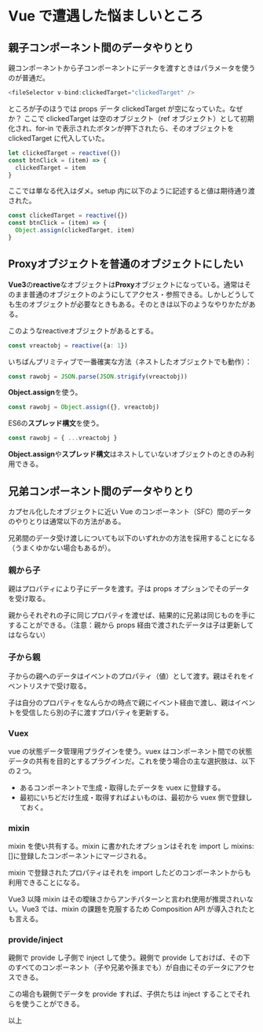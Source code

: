 # Vue で遭遇した悩ましいところ

## 親子コンポーネント間のデータやりとり

親コンポーネントから子コンポーネントにデータを渡すときはパラメータを使うのが普通だ。

```js
<fileSelector v-bind:clickedTarget="clickedTarget" />
```

ところが子のほうでは props データ clickedTarget が空になっていた。なぜか？
ここで clickedTarget は空のオブジェクト（ref オブジェクト）として初期化され、for-in で表示されたボタンが押下されたら、そのオブジェクトを clickedTarget に代入していた。

```js
let clickedTarget = reactive({})
const btnClick = (item) => {
  clickedTarget = item
}
```

ここでは単なる代入はダメ。setup 内に以下のように記述すると値は期待通り渡された。

```js
const clickedTarget = reactive({})
const btnClick = (item) => {
  Object.assign(clickedTarget, item)
}
```

## Proxyオブジェクトを普通のオブジェクトにしたい

**Vue3**の**reactive**なオブジェクトは**Proxy**オブジェクトになっている。通常はそのまま普通のオブジェクトのようにしてアクセス・参照できる。しかしどうしても生のオブジェクトが必要なときもある。そのときは以下のようなやりかたがある。

このようなreactiveオブジェクトがあるとする。

```ts
const vreactobj = reactive({a: 1})
```

いちばんプリミティブで一番確実な方法（ネストしたオブジェクトでも動作）：

```ts
const rawobj = JSON.parse(JSON.strigify(vreactobj))
```

**Object.assign**を使う。

```ts
const rawobj = Object.assign({}, vreactobj)
```


ES6の**スプレッド構文**を使う。

```ts
const rawobj = { ...vreactobj }
```

**Object.assign**や**スプレッド構文**はネストしていないオブジェクトのときのみ利用できる。

## 兄弟コンポーネント間のデータやりとり

カプセル化したオブジェクトに近い Vue のコンポーネント（SFC）間のデータのやりとりは通常以下の方法がある。

兄弟間のデータ受け渡しについても以下のいずれかの方法を採用することになる（うまくゆかない場合もあるが）。

### 親から子

親はプロパティにより子にデータを渡す。子は props オプションでそのデータを受け取る。

親からそれぞれの子に同じプロパティを渡せば、結果的に兄弟は同じものを手にすることができる。（注意：親から props 経由で渡されたデータは子は更新してはならない）

### 子から親

子からの親へのデータはイベントのプロパティ（値）として渡す。親はそれをイベントリスナで受け取る。

子は自分のプロパティをなんらかの時点で親にイベント経由で渡し、親はイベントを受信したら別の子に渡すプロパティを更新する。

### Vuex

vue の状態データ管理用プラグインを使う。vuex はコンポーネント間での状態データの共有を目的とするプラグインだ。これを使う場合の主な選択肢は、以下の２つ。

- あるコンポーネントで生成・取得したデータを vuex に登録する。
- 最初にいちどだけ生成・取得すればよいものは、最初から vuex 側で登録しておく。

### mixin

mixin を使い共有する。mixin に書かれたオプションはそれを import し mixins:[]に登録したコンポーネントにマージされる。

mixin で登録されたプロパティはそれを import したどのコンポーネントからも利用できることになる。

Vue3 以降 mixin はその曖昧さからアンチパターンと言われ使用が推奨されいない。Vue3 では、mixin の課題を克服するため Composition API が導入されたとも言える。

### provide/inject

親側で provide し子側で inject して使う。親側で provide しておけば、その下のすべてのコンポーネント（子や兄弟や孫までも）が自由にそのデータにアクセスできる。

この場合も親側でデータを provide すれば、子供たちは inject することでそれらを使うことができる。

以上
